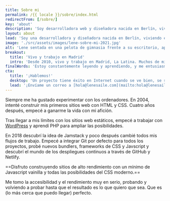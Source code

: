 ```yaml
---
title: Sobre mi
permalink: /{{ locale }}/sobre/index.html
redirectFrom: [/sobre/]
key: 'about'
description: 'Soy desarrolladora web y diseñadora nacida en Berlín, viviendo en Madrid. Llevo desarrollando para la web profesionalmente desde 2008.'
layout: about
lead: 'Soy una desarrolladora y diseñadora nacida en Berlín, viviendo en Madrid. Llevo creando para la web profesionalmente desde 2008. Me especializo en sitios web creativos a medida teniendo en cuenta especialmente la accesibilidad y el rendimiento.'
image: './src/assets/images/lene-sobre-mi-2021.jpg'
alt: 'Lene sentada en una pelota de gimnasia frente a su escritorio, aparentemente trabajando'
breakout:
  title: 'Vivo y trabajo en Madrid'
  intro: 'Desde 2010, vivo y trabajo en Madrid, La Latina. Muchos de mis clientes se encuentran en España, pero también trabajo para clientes internacionales.'
finalWords: 'Estoy constantemente leyendo y aprendiendo, y me entusiasma especialmente todo lo que está pasando en las áreas de Jamstack, accesibilidad y rendimiento. No me considero una experta en ninguna parte, ya que estoy aprendiendo algo nuevo constantemente. No me cuesta familiarizarme con nuevos métodos y técnicas.'
cta:
  title: '¡Hablemos!'
  desktop: 'Un proyecto tiene éxito en Internet cuando se ve bien, se siente bien y funciona con tecnología limpia y segura. Desde 2008 creo experiencias web atractivas con atención al detalle.'
  lead: '¡Envíame un correo a [hola@lenesaile.com](mailto:hola@lenesaile.com) y cuéntame tu proyecto, oportunidades o lo que tengas en mente! Siempre estoy dispuesto a charlar.'
---
```


Siempre me ha gustado experimentar con los ordenadores. En 2004, intenté construir mis primeros sitios web con HTML y CSS. Cuatro años después, empecé a ganarme la vida con mi afición.

Tras llegar a mis límites con los sitios web estáticos, empecé a trabajar con [WordPress](/es/blog/algunas-notas-personales-sobre-wordpress-en-2022/) y aprendí PHP para ampliar las posibilidades.

En 2018 descubrí la idea de Jamstack y poco después cambié todos mis flujos de trabajo. Empecé a integrar Git por defecto para todos los proyectos, probé nuevos bundlers, frameworks de CSS y Javscript y descubrí el mundo de los despliegues continuos a través de GitHub y Netlify.

==Disfruto construyendo sitios de alto rendimiento con un mínimo de Javascript vainilla y todas las posibilidades del CSS moderno.==

Me tomo la accesibilidad y el rendimiento muy en serio, probando y volviendo a probar hasta que el resultado es lo que quiero que sea. Que es (lo más cerca que puedo llegar) perfecto.
